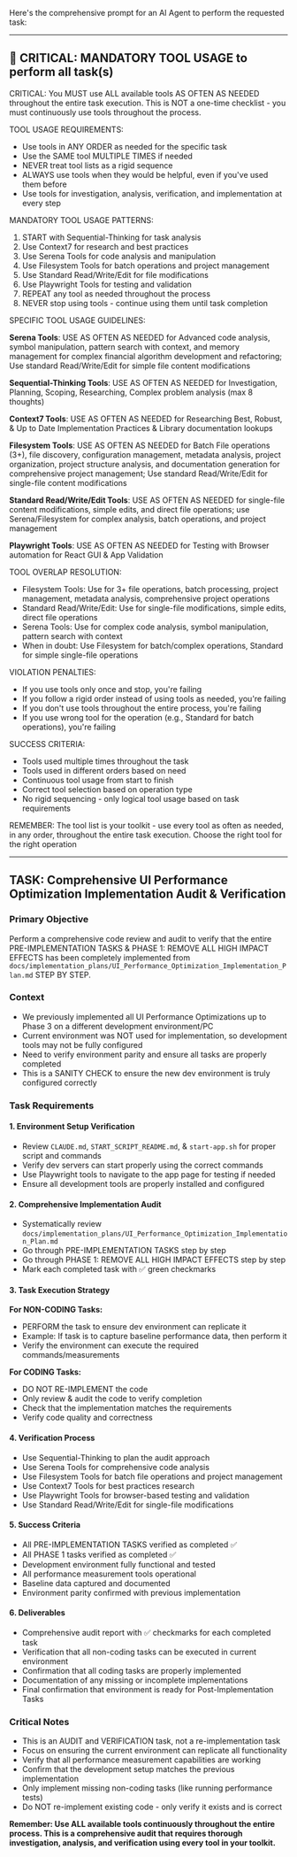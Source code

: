 Here's the comprehensive prompt for an AI Agent to perform the requested task:

---

## 🔴 CRITICAL: MANDATORY TOOL USAGE to perform all task(s)

CRITICAL: You MUST use ALL available tools AS OFTEN AS NEEDED throughout the entire task execution. This is NOT a one-time checklist - you must continuously use tools throughout the process.

TOOL USAGE REQUIREMENTS:

- Use tools in ANY ORDER as needed for the specific task
- Use the SAME tool MULTIPLE TIMES if needed
- NEVER treat tool lists as a rigid sequence
- ALWAYS use tools when they would be helpful, even if you've used them before
- Use tools for investigation, analysis, verification, and implementation at every step

MANDATORY TOOL USAGE PATTERNS:

1. START with Sequential-Thinking for task analysis
2. Use Context7 for research and best practices
3. Use Serena Tools for code analysis and manipulation
4. Use Filesystem Tools for batch operations and project management
5. Use Standard Read/Write/Edit for file modifications
6. Use Playwright Tools for testing and validation
7. REPEAT any tool as needed throughout the process
8. NEVER stop using tools - continue using them until task completion

SPECIFIC TOOL USAGE GUIDELINES:

**Serena Tools**: USE AS OFTEN AS NEEDED for Advanced code analysis, symbol manipulation, pattern search with context, and memory management for complex financial algorithm development and refactoring; Use standard Read/Write/Edit for simple file content modifications

**Sequential-Thinking Tools**: USE AS OFTEN AS NEEDED for Investigation, Planning, Scoping, Researching, Complex problem analysis (max 8 thoughts)

**Context7 Tools**: USE AS OFTEN AS NEEDED for Researching Best, Robust, & Up to Date Implementation Practices & Library documentation lookups

**Filesystem Tools**: USE AS OFTEN AS NEEDED for Batch File operations (3+), file discovery, configuration management, metadata analysis, project organization, project structure analysis, and documentation generation for comprehensive project management; Use standard Read/Write/Edit for single-file content modifications

**Standard Read/Write/Edit Tools**: USE AS OFTEN AS NEEDED for single-file content modifications, simple edits, and direct file operations; use Serena/Filesystem for complex analysis, batch operations, and project management

**Playwright Tools**: USE AS OFTEN AS NEEDED for Testing with Browser automation for React GUI & App Validation

TOOL OVERLAP RESOLUTION:

- Filesystem Tools: Use for 3+ file operations, batch processing, project management, metadata analysis, comprehensive project operations
- Standard Read/Write/Edit: Use for single-file modifications, simple edits, direct file operations
- Serena Tools: Use for complex code analysis, symbol manipulation, pattern search with context
- When in doubt: Use Filesystem for batch/complex operations, Standard for simple single-file operations

VIOLATION PENALTIES:

- If you use tools only once and stop, you're failing
- If you follow a rigid order instead of using tools as needed, you're failing
- If you don't use tools throughout the entire process, you're failing
- If you use wrong tool for the operation (e.g., Standard for batch operations), you're failing

SUCCESS CRITERIA:

- Tools used multiple times throughout the task
- Tools used in different orders based on need
- Continuous tool usage from start to finish
- Correct tool selection based on operation type
- No rigid sequencing - only logical tool usage based on task requirements

REMEMBER: The tool list is your toolkit - use every tool as often as needed, in any order, throughout the entire task execution. Choose the right tool for the right operation

---

## **TASK: Comprehensive UI Performance Optimization Implementation Audit & Verification**

### **Primary Objective**

Perform a comprehensive code review and audit to verify that the entire PRE-IMPLEMENTATION TASKS & PHASE 1: REMOVE ALL HIGH IMPACT EFFECTS has been completely implemented from `docs/implementation_plans/UI_Performance_Optimization_Implementation_Plan.md` STEP BY STEP.

### **Context**

- We previously implemented all UI Performance Optimizations up to Phase 3 on a different development environment/PC
- Current environment was NOT used for implementation, so development tools may not be fully configured
- Need to verify environment parity and ensure all tasks are properly completed
- This is a SANITY CHECK to ensure the new dev environment is truly configured correctly

### **Task Requirements**

#### **1. Environment Setup Verification**

- Review `CLAUDE.md`, `START_SCRIPT_README.md`, & `start-app.sh` for proper script and commands
- Verify dev servers can start properly using the correct commands
- Use Playwright tools to navigate to the app page for testing if needed
- Ensure all development tools are properly installed and configured

#### **2. Comprehensive Implementation Audit**

- Systematically review `docs/implementation_plans/UI_Performance_Optimization_Implementation_Plan.md`
- Go through PRE-IMPLEMENTATION TASKS step by step
- Go through PHASE 1: REMOVE ALL HIGH IMPACT EFFECTS step by step
- Mark each completed task with ✅ green checkmarks

#### **3. Task Execution Strategy**

**For NON-CODING Tasks:**

- PERFORM the task to ensure dev environment can replicate it
- Example: If task is to capture baseline performance data, then perform it
- Verify the environment can execute the required commands/measurements

**For CODING Tasks:**

- DO NOT RE-IMPLEMENT the code
- Only review & audit the code to verify completion
- Check that the implementation matches the requirements
- Verify code quality and correctness

#### **4. Verification Process**

- Use Sequential-Thinking to plan the audit approach
- Use Serena Tools for comprehensive code analysis
- Use Filesystem Tools for batch file operations and project management
- Use Context7 Tools for best practices research
- Use Playwright Tools for browser-based testing and validation
- Use Standard Read/Write/Edit for single-file modifications

#### **5. Success Criteria**

- All PRE-IMPLEMENTATION TASKS verified as completed ✅
- All PHASE 1 tasks verified as completed ✅
- Development environment fully functional and tested
- All performance measurement tools operational
- Baseline data captured and documented
- Environment parity confirmed with previous implementation

#### **6. Deliverables**

- Comprehensive audit report with ✅ checkmarks for each completed task
- Verification that all non-coding tasks can be executed in current environment
- Confirmation that all coding tasks are properly implemented
- Documentation of any missing or incomplete implementations
- Final confirmation that environment is ready for Post-Implementation Tasks

### **Critical Notes**

- This is an AUDIT and VERIFICATION task, not a re-implementation task
- Focus on ensuring the current environment can replicate all functionality
- Verify that all performance measurement capabilities are working
- Confirm that the development setup matches the previous implementation
- Only implement missing non-coding tasks (like running performance tests)
- Do NOT re-implement existing code - only verify it exists and is correct

**Remember: Use ALL available tools continuously throughout the entire process. This is a comprehensive audit that requires thorough investigation, analysis, and verification using every tool in your toolkit.**
